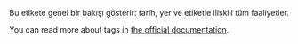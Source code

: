 Bu etikete genel bir bakışı gösterir: tarih, yer ve etiketle ilişkili tüm faaliyetler.

You can read more about tags in [the official documentation](https://firefly-iii.readthedocs.io/en/latest/concepts/tags.html).